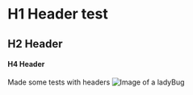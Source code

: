 # H1 Header test
## H2 Header
#### H4 Header
Made some tests with headers
![Image of a ladyBug](https://thumbs.dreamstime.com/z/aquarelle-botanique-d-%C3%A9t%C3%A9-illustration-avec-coccinelle-color%C3%A9e-et-verdure-color%C3%A9-ladybug-herbes-de-prairie-main-dessin%C3%A9e-fond-277636374.jpg?ct=jpeg)
